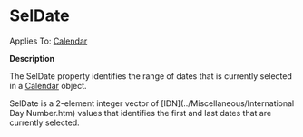 




<h1 class="heading"><span class="name">SelDate</span></h1>

Applies To: [Calendar](./calendar.md)


**Description**


The SelDate property identifies the range of dates that is currently selected in a [Calendar](./calendar.md) object.


SelDate is a 2-element integer vector of [IDN](../Miscellaneous/International Day Number.htm) values that identifies the first and last dates that are currently selected.



